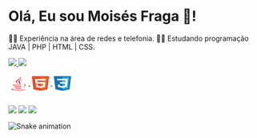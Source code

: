 # Olá, Eu sou Moisés Fraga 👊!
👷‍♂️ Experiência na área de redes e telefonia.
👨‍💻 Estudando programação JAVA | PHP | HTML | CSS.

<div>
  <a href="https://github.com/St4rkes">
    <img height="180em" src="https://github-readme-stats.vercel.app/api?username=St4rkes&show_icons=true&theme=dark&include_all_comits=true&count_private=true"/>
    <img height="180em" src="https://github-readme-stats.vercel.app/api/top-langs/?username=St4rkes&layout=compact&langs_count-16&theme=dark"/>
</div>
      
      
      
 <div style="display: inline_block"><br>
  <img align="center" alt="St4rkes-Js" height="30" width="40" src="https://raw.githubusercontent.com/devicons/devicon/master/icons/java/java-plain.svg">
  
 
  <img align="center" alt="St4rkes-HTML" height="30" width="40" src="https://raw.githubusercontent.com/devicons/devicon/master/icons/html5/html5-original.svg">
  <img align="center" alt="St4rkes-CSS" height="30" width="40" src="https://raw.githubusercontent.com/devicons/devicon/master/icons/css3/css3-original.svg">
</div>
        
##  
  
<div> 
  <a
  <a href="https://www.instagram.com/moisesfraga_Starkes/" target="_blank"><img src="https://img.shields.io/badge/-Instagram-%23E4405F?style=for-the-badge&logo=instagram&logoColor=white" target="_blank"></a> 
  <a href = "mailto:moisesfragahbl@gmail.com"><img src="https://img.shields.io/badge/-Gmail-%23333?style=for-the-badge&logo=gmail&logoColor=white" target="_blank"></a>
  <a href="https://www.linkedin.com/in/mois%C3%A9s-fraga-7486b2249/" target="_blank"><img src="https://img.shields.io/badge/-LinkedIn-%230077B5?style=for-the-badge&logo=linkedin&logoColor=white" target="_blank"></a> 
 
  ![Snake animation](https://github.com/St4rkes/St4rkes/blob/output/github-contribution-grid-snake.svg)
  
 
</div>
